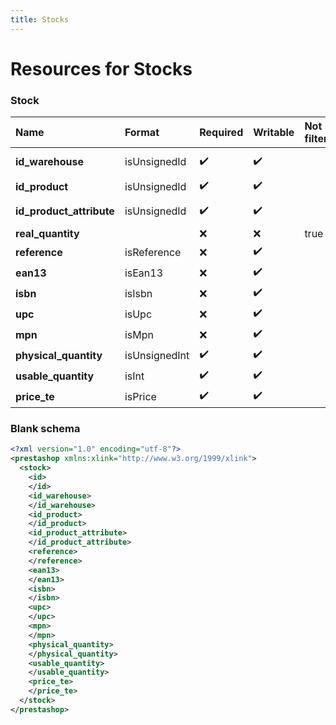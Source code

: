 ```yaml
---
title: Stocks
---
```


# Resources for Stocks

### Stock

|           Name           |    Format     | Required | Writable | Not filterable |     Description      |
| :----------------------- | :------------ | :------- | :------- | :------------- | :------------------- |
| **id_warehouse**         | isUnsignedId  | ✔️       | ✔️       |                | Warehouse ID         |
| **id_product**           | isUnsignedId  | ✔️       | ✔️       |                | Product ID           |
| **id_product_attribute** | isUnsignedId  | ✔️       | ✔️       |                | Product attribute ID |
| **real_quantity**        |               | ❌        | ❌        | true           |                      |
| **reference**            | isReference   | ❌        | ✔️       |                |                      |
| **ean13**                | isEan13       | ❌        | ✔️       |                |                      |
| **isbn**                 | isIsbn        | ❌        | ✔️       |                |                      |
| **upc**                  | isUpc         | ❌        | ✔️       |                |                      |
| **mpn**                  | isMpn         | ❌        | ✔️       |                |                      |
| **physical_quantity**    | isUnsignedInt | ✔️       | ✔️       |                |                      |
| **usable_quantity**      | isInt         | ✔️       | ✔️       |                |                      |
| **price_te**             | isPrice       | ✔️       | ✔️       |                |                      |


### Blank schema

```xml
<?xml version="1.0" encoding="utf-8"?>
<prestashop xmlns:xlink="http://www.w3.org/1999/xlink">
  <stock>
    <id>
    </id>
    <id_warehouse>
    </id_warehouse>
    <id_product>
    </id_product>
    <id_product_attribute>
    </id_product_attribute>
    <reference>
    </reference>
    <ean13>
    </ean13>
    <isbn>
    </isbn>
    <upc>
    </upc>
    <mpn>
    </mpn>
    <physical_quantity>
    </physical_quantity>
    <usable_quantity>
    </usable_quantity>
    <price_te>
    </price_te>
  </stock>
</prestashop>
```


